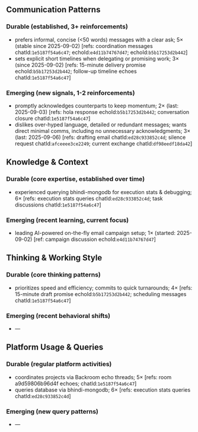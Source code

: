 ## Communication Patterns
### Durable (established, 3+ reinforcements)
- prefers informal, concise (<50 words) messages with a clear ask; 5× (stable since 2025-09-02) [refs: coordination messages chatId:`1e5187f54a6c47`; echoId:`e4d11b74767d47`; echoId:`b5b17253d2b442`]
- sets explicit short timelines when delegating or promising work; 3× (since 2025-09-02) [refs: 15-minute delivery promise echoId:`b5b17253d2b442`; follow-up timeline echoes chatId:`1e5187f54a6c47`]

### Emerging (new signals, 1-2 reinforcements)
- promptly acknowledges counterparts to keep momentum; 2× (last: 2025-09-03) [refs: hola response echoId:`b5b17253d2b442`; conversation closure chatId:`1e5187f54a6c47`]
- dislikes over-hyped language, detailed or redundant messages; wants direct minimal comms, including no unnecessary acknowledgments; 3× (last: 2025-09-06) [refs: drafting email chatId:`ed28c933852c4d`; silence request chatId:`afceeee3ce2249`; current exchange chatId:`df98eedf18da42`]

## Knowledge & Context
### Durable (core expertise, established over time)
- experienced querying bhindi-mongodb for execution stats & debugging; 6× [refs: execution stats queries chatId:`ed28c933852c4d`; task discussions chatId:`1e5187f54a6c47`]

### Emerging (recent learning, current focus)
- leading AI-powered on-the-fly email campaign setup; 1× (started: 2025-09-02) [ref: campaign discussion echoId:`e4d11b74767d47`]

## Thinking & Working Style
### Durable (core thinking patterns)
- prioritizes speed and efficiency; commits to quick turnarounds; 4× [refs: 15-minute draft promise echoId:`b5b17253d2b442`; scheduling messages chatId:`1e5187f54a6c47`]

### Emerging (recent behavioral shifts)
- —

## Platform Usage & Queries
### Durable (regular platform activities)
- coordinates projects via Backroom echo threads; 5× [refs: room a9d59806b96d4f echoes; chatId:`1e5187f54a6c47`]
- queries database via bhindi-mongodb; 6× [refs: execution stats queries chatId:`ed28c933852c4d`]

### Emerging (new query patterns)
- —